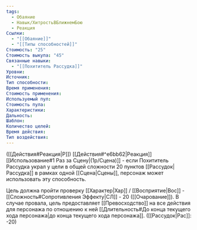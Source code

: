 ```yaml
---
tags:
  - Обаяние
  - Навык/ХитростьВБлижнемБою
  - Реакция
Ссылки:
  - "[[Обаяние]]"
  - "[[Типы способностей]]"
Стоимость: "25"
Стоимость выкупа: "45"
Связанные навыки:
  - "[[Похититель Рассудка]]"
Уровни:
Источник:
Тип способности:
Время применения:
Стоимость применения:
Используемый пул:
Стоимость пула:
Характеристики:
Дальность:
Шаблон:
Количество целей:
Время действия:
Тип воздействия:
---
```

([[Действия#Реакция|Р]]) [[Действия#^e6bb62|Реакция]] [[Использование#1 Раз за Сцену|(1р/Сцена)]] - если Похититель Рассудка украл у цели в общей сложности 20 пунктов [[Рассудок|Рассудка]] в рамках одной [[Сцена|Сцены]], персонаж может использовать эту способность. 

Цель должна пройти проверку [[Характер|Хар]] / [[Восприятие|Вос]] - [[Сложность#Cопротивления Эффекту|СЛ]] - 20 ([[Очарование]]). В случае провала, цель предоставляет [[Превосходство]] на все действия для персонажа по отношению к ней [[Длительность#До конца текущего хода персонажа|до конца текущего хода персонажа]]. ([[Рассудок|Рас]]: -20) 